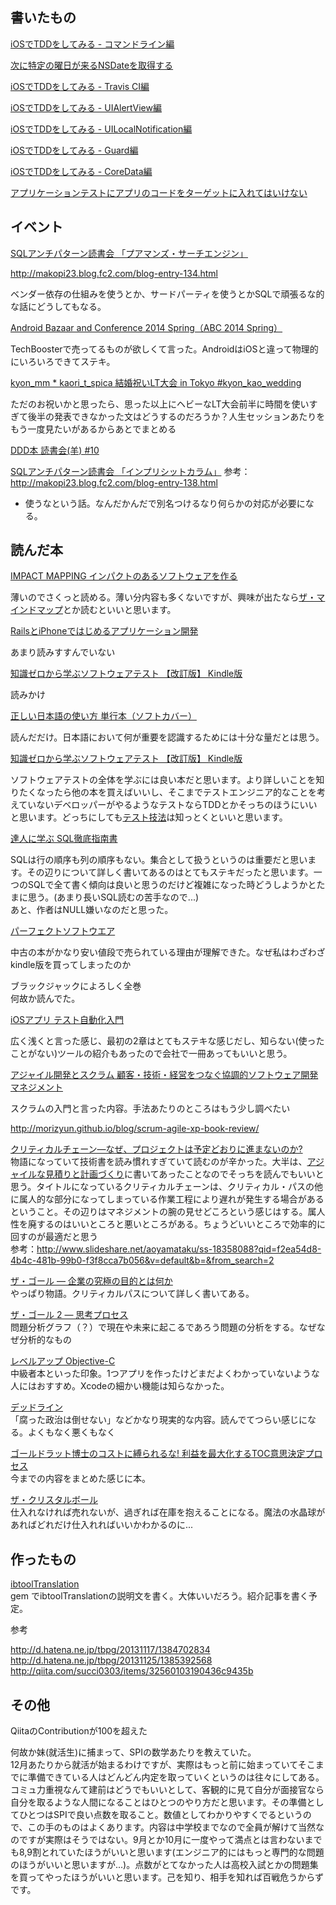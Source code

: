 ## 書いたもの

[iOSでTDDをしてみる - コマンドライン編](http://qiita.com/akuraru/items/7e60c81f6e3b7f6947a4)

[次に特定の曜日が来るNSDateを取得する](http://qiita.com/akuraru/items/e3d9407cc4ab2ba97dd7)

[iOSでTDDをしてみる - Travis CI編](http://qiita.com/akuraru/items/7dc8e32ca0d6d20e73d9)

[iOSでTDDをしてみる - UIAlertView編](http://qiita.com/akuraru/items/f865303680acb1bdb275)

[iOSでTDDをしてみる - UILocalNotification編](http://qiita.com/akuraru/items/e734dd84412c38d9aade)

[iOSでTDDをしてみる - Guard編](http://qiita.com/akuraru/items/7caf0709fbedbc95fbd7)

[iOSでTDDをしてみる - CoreData編](http://qiita.com/akuraru/items/26b341a4f4eb6aac03b2)

[アプリケーションテストにアプリのコードをターゲットに入れてはいけない](http://qiita.com/akuraru/items/1142d904f625c143d35b)

## イベント

[SQLアンチパターン読書会 「プアマンズ・サーチエンジン」](http://sqlap.doorkeeper.jp/events/9851)

http://makopi23.blog.fc2.com/blog-entry-134.html

ベンダー依存の仕組みを使うとか、サードパーティを使うとかSQLで頑張るな的な話にどうしてもなる。

[Android Bazaar and Conference 2014 Spring（ABC 2014 Spring）](http://www.android-group.jp/conference/abc2014s/)

 TechBoosterで売ってるものが欲しくて言った。AndroidはiOSと違って物理的にいろいろできてステキ。

[kyon_mm * kaori_t_spica 結婚祝いLT大会 in Tokyo #kyon_kao_wedding](http://peatix.com/event/29745)

ただのお祝いかと思ったら、思った以上にヘビーなLT大会前半に時間を使いすぎて後半の発表できなかった文はどうするのだろうか？人生セッションあたりをもう一度見たいがあるからあとでまとめる

[DDD本 読書会(羊) #10](http://connpass.com/event/5865/)

[SQLアンチパターン読書会 「インプリシットカラム」](http://sqlap.doorkeeper.jp/events/10832)
参考：http://makopi23.blog.fc2.com/blog-entry-138.html
* 使うなという話。なんだかんだで別名つけるなり何らかの対応が必要になる。

## 読んだ本

[IMPACT MAPPING インパクトのあるソフトウェアを作る](http://www.amazon.co.jp/gp/product/4798135933/ref=as_li_ss_tl?ie=UTF8&camp=247&creative=7399&creativeASIN=4798135933&linkCode=as2&tag=akuraru-22)

薄いのでさくっと読める。薄い分内容も多くないですが、興味が出たなら[ザ・マインドマップ](http://rcm-fe.amazon-adsystem.com/e/cm?lt1=_blank&bc1=000000&IS2=1&bg1=FFFFFF&fc1=000000&lc1=0000FF&t=akuraru-22)とか読むといいと思います。

[RailsとiPhoneではじめるアプリケーション開発](http://rcm-fe.amazon-adsystem.com/e/cm?lt1=_blank&bc1=000000&IS2=1&bg1=FFFFFF&fc1=000000&lc1=0000FF&t=akuraru-22)

あまり読みすすんでいない

[知識ゼロから学ぶソフトウェアテスト 【改訂版】 Kindle版](http://www.amazon.co.jp/gp/product/B00HQ7S5CA?ie=UTF8&camp=1207&creative=8411&creativeASIN=B00HQ7S5CA&linkCode=shr&tag=akuraru-22)

読みかけ


[正しい日本語の使い方 単行本（ソフトカバー）](http://www.amazon.co.jp/gp/product/4777927091?ie=UTF8&camp=1207&creative=8411&creativeASIN=4777927091&linkCode=shr&tag=akuraru-22)

読んだだけ。日本語において何が重要を認識するためには十分な量だとは思う。

[知識ゼロから学ぶソフトウェアテスト 【改訂版】 Kindle版](http://www.amazon.co.jp/gp/product/B00HQ7S5CA?ie=UTF8&camp=1207&creative=8411&creativeASIN=B00HQ7S5CA&linkCode=shr&tag=akuraru-22)

ソフトウェアテストの全体を学ぶには良い本だと思います。より詳しいことを知りたくなったら他の本を買えばいいし、そこまでテストエンジニア的なことを考えていないデベロッパーがやるようなテストならTDDとかそっちのほうにいいと思います。どっちにしても[テスト技法](http://www.amazon.co.jp/gp/product/4822282511?ie=UTF8&camp=1207&creative=8411&creativeASIN=4822282511&linkCode=shr&tag=akuraru-22)は知っとくといいと思います。

[達人に学ぶ SQL徹底指南書](http://www.amazon.co.jp/gp/product/4798115169?ie=UTF8&camp=1207&creative=8411&creativeASIN=4798115169&linkCode=shr&tag=akuraru-22)

SQLは行の順序も列の順序もない。集合として扱うというのは重要だと思います。その辺りについて詳しく書いてあるのはとてもステキだったと思います。一つのSQLで全て書く傾向は良いと思うのだけど複雑になった時どうしようかとたまに思う。(あまり長いSQL読むの苦手なので...)  
あと、作者はNULL嫌いなのだと思った。


[パーフェクトソフトウエア](http://www.amazon.co.jp/gp/product/B00EQ25B1Q?ie=UTF8&camp=1207&creative=8411&creativeASIN=B00EQ25B1Q&linkCode=shr&tag=akuraru-22)

中古の本がかなり安い値段で売られている理由が理解できた。なぜ私はわざわざkindle版を買ってしまったのか

ブラックジャックによろしく全巻  
何故か読んでた。


[iOSアプリ テスト自動化入門](http://www.amazon.co.jp/gp/product/4798040894?ie=UTF8&camp=1207&creative=8411&creativeASIN=4798040894&linkCode=shr&tag=akuraru-22)

広く浅くと言った感じ、最初の2章はとてもステキな感じだし、知らない(使ったことがない)ツールの紹介もあったので会社で一冊あってもいいと思う。


[アジャイル開発とスクラム 顧客・技術・経営をつなぐ協調的ソフトウェア開発マネジメント](http://www.amazon.co.jp/gp/product/B00DIM66P0?ie=UTF8&camp=1207&creative=8411&creativeASIN=B00DIM66P0&linkCode=shr&tag=akuraru-22&psc=1)  

スクラムの入門と言った内容。手法あたりのところはもう少し調べたい

http://morizyun.github.io/blog/scrum-agile-xp-book-review/

[クリティカルチェーン―なぜ、プロジェクトは予定どおりに進まないのか? ](http://www.amazon.co.jp/gp/product/4478420459?ie=UTF8&camp=1207&creative=8411&creativeASIN=4478420459&linkCode=shr&tag=akuraru-22)  
物語になっていて技術書を読み慣れすぎていて読むのが辛かった。大半は、[アジャイルな見積りと計画づくり](http://www.amazon.co.jp/gp/product/4839924023?ie=UTF8&camp=1207&creative=8411&creativeASIN=4839924023&linkCode=shr&tag=akuraru-22)に書いてあったことなのでそっちを読んでもいいと思う。タイトルになっているクリティカルチェーンは、クリティカル・パスの他に属人的な部分になってしまっている作業工程により遅れが発生する場合があるということ。その辺りはマネジメントの腕の見せどころという感じはする。属人性を廃するのはいいところと悪いところがある。ちょうどいいところで効率的に回すのが最適だと思う  
参考：http://www.slideshare.net/aoyamataku/ss-18358088?qid=f2ea54d8-4b4c-481b-99b0-f3f8cca7b056&v=default&b=&from_search=2

[ザ・ゴール ― 企業の究極の目的とは何か](http://www.amazon.co.jp/gp/product/4478420408?ie=UTF8&camp=1207&creative=8411&creativeASIN=4478420408&linkCode=shr&tag=akuraru-22)  
やっぱり物語。クリティカルパスについて詳しく書いてある。

[ザ・ゴール 2 ― 思考プロセス](http://www.amazon.co.jp/gp/product/B0081M7ZDE?ie=UTF8&camp=1207&creative=8411&creativeASIN=B0081M7ZDE&linkCode=shr&tag=akuraru-22)  
問題分析グラフ（？）で現在や未来に起こるであろう問題の分析をする。なぜなぜ分析的なもの

[レベルアップ Objective-C](http://www.amazon.co.jp/gp/product/4774160768?ie=UTF8&camp=1207&creative=8411&creativeASIN=4774160768&linkCode=shr&tag=akuraru-22)  
中級者本といった印象。1つアプリを作ったけどまだよくわかっていないような人にはおすすめ。Xcodeの細かい機能は知らなかった。  

[デッドライン](http://www.amazon.co.jp/gp/product/4822280535?ie=UTF8&camp=1207&creative=8411&creativeASIN=4822280535&linkCode=shr&tag=akuraru-22&psc=1)  
「腐った政治は倒せない」などかなり現実的な内容。読んでてつらい感じになる。よくもなく悪くもなく

[ゴールドラット博士のコストに縛られるな! 利益を最大化するTOC意思決定プロセス](http://www.amazon.co.jp/gp/product/4478420521?ie=UTF8&camp=1207&creative=8411&creativeASIN=4478420521&linkCode=shr&tag=akuraru-22&psc=1)  
今までの内容をまとめた感じに本。

[ザ・クリスタルボール](http://www.amazon.co.jp/gp/product/4478011907?ie=UTF8&camp=1207&creative=8411&creativeASIN=4478011907&linkCode=shr&tag=akuraru-22&psc=1)  
仕入れなければ売れないが、過ぎれば在庫を抱えることになる。魔法の水晶球があればどれだけ仕入れればいいかわかるのに...

## 作ったもの

[ibtoolTranslation](https://github.com/akuraru/ibtoolTranslation)  
gem でibtoolTranslationの説明文を書く。大体いいだろう。紹介記事を書く予定。

参考

http://d.hatena.ne.jp/tbpg/20131117/1384702834
http://d.hatena.ne.jp/tbpg/20131125/1385392568
http://qiita.com/succi0303/items/32560103190436c9435b

## その他

QiitaのContributionが100を超えた

何故か妹(就活生)に捕まって、SPIの数学あたりを教えていた。  
12月あたりから就活が始まるわけですが、実際はもっと前に始まっていてそこまでに準備できている人はどんどん内定を取っていくというのは往々にしてある。コミュ力重視なんて建前はどうでもいいとして、客観的に見て自分が面接官なら自分を取るような人間になることはひとつのやり方だと思います。その準備としてひとつはSPIで良い点数を取ること。数値としてわかりやすくでるというので、この手のものはよくあります。内容は中学校までなので全員が解けて当然なのですが実際はそうではない。9月とか10月に一度やって満点とは言わないまでも8,9割とれていたほうがいいと思います(エンジニア的にはもっと専門的な問題のほうがいいと思いますが...)。点数がとてなかった人は高校入試とかの問題集を買ってやったほうがいいと思います。己を知り、相手を知れば百戦危うからずです。

